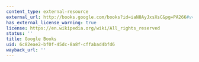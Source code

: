 ```yaml
---
content_type: external-resource
external_url: http://books.google.com/books?id=iaN8AyJxsXsC&pg=PA266#v=onepage
has_external_license_warning: true
license: https://en.wikipedia.org/wiki/All_rights_reserved
status: ''
title: Google Books
uid: 6c82eae2-bf0f-45dc-8a8f-cffabad4bfd6
wayback_url: ''
---
```


